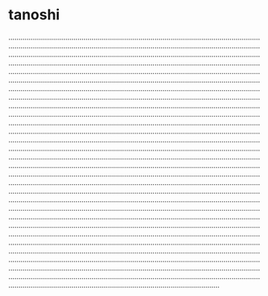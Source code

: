 # tanoshi

....................................................................................................................................................................................................................................................................................................................................................................................................................................................................................................................................................................................................................................................................................................................................................................................................................................................................................................................................................................................................................................................................................................................................................................................................................................................................................................................................................................................................................................................................................................................................................................................................................................................................................................................................................................................................................................................................................................................................................................................................................................................................................................................................................................................................................................................................................................................................................................................................................................................................................................................................................................................................................................................................................................................................................................................................................................................................................................................................................................................................................................................................................................................................................................................................................................................................................................................................................................................................................................................................................................................................................................................................................................................................................................................................................................................................................................................